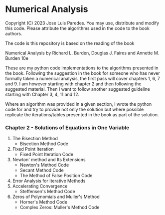 # Numerical Analysis 

Copyright (C) 2023 Jose Luis Paredes. You may use, distribute and modify this
code. Please attribute the algorithms used in the code to the book authors. 

The code is this repository is based on the reading of the book

Numerical Analysis by
Richard L. Burden, Douglas J. Faires and Annette M. Burden 10e

These are my python code implementations to the algorithms presented in the book. Following 
the suggestion in the book for someone who has never formally taken a numerical analysis,
the first pass will cover chapters 1, 6, 7 and 9. I am however starting with chapter 2 and then
following the suggested material. Then I want to follow another suggested guideline starting 
with Chapter 3, 4, 11 and 12.

Where an algorithm was provided in a given section, I wrote the python code for and try to 
provide not only the solution but where possible replicate the iterations/tables presented in the 
book as part of the solution.

### Chapter 2 - Solutions of Equations in One Variable

1. The Bisection Method
	- Bisection Method Code
2. Fixed Point Iteration
	- Fixed Point Iteration Code
3. Newton' method and Its Extensions
    - Newton's Method Code
    - Secant Method Code
    - The Method of False Position Code
4. Error Analysis for Iterative Methods
5. Accelerating Convergence
	- Steffensen's Method Code
6. Zeros of Polynomials and Muller's Method
	- Horner's Method Code
	- Complex Zeros: Muller's Method Code
